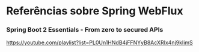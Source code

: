 # Referências sobre Spring WebFlux

### Spring Boot 2 Essentials - From zero to secured APIs

https://youtube.com/playlist?list=PL0Un1HNdB4jFFNYyB8AcXRIx4nj9kIimS
